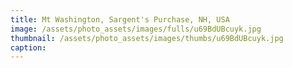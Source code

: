 ```yaml
---
title: Mt Washington, Sargent's Purchase, NH, USA
image: /assets/photo_assets/images/fulls/u69BdUBcuyk.jpg
thumbnail: /assets/photo_assets/images/thumbs/u69BdUBcuyk.jpg
caption: 
---
```

